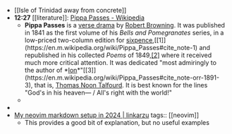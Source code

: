 - [[Isle of Trinidad away from concrete]]
- **12:27** [[literature]]:  [Pippa Passes - Wikipedia](https://en.wikipedia.org/wiki/Pippa_Passes)
	- **Pippa Passes** is a [verse drama](https://en.m.wikipedia.org/wiki/Verse_drama) by [Robert Browning](https://en.m.wikipedia.org/wiki/Robert_Browning). It was published in 1841 as the first volume of his *Bells and Pomegranates* series, in a low-priced two-column edition for [sixpence](https://en.m.wikipedia.org/wiki/Sixpence_(British_coin)),[[1]](https://en.m.wikipedia.org/wiki/Pippa_Passes#cite_note-1) and republished in his collected *Poems* of 1849,[[2]](https://en.m.wikipedia.org/wiki/Pippa_Passes#cite_note-2) where it received much more critical attention. It was dedicated "most admiringly to the author of *[Ion](https://en.m.wikipedia.org/wiki/Ion_(Talfourd_play))*"[[3]](https://en.m.wikipedia.org/wiki/Pippa_Passes#cite_note-orr-1891-3), that is, [Thomas Noon Talfourd](https://en.m.wikipedia.org/wiki/Thomas_Noon_Talfourd). It is best known for the lines "God's in his heaven— / All's right with the world!"
	-
-
- [My neovim markdown setup in 2024 | linkarzu](https://linkarzu.com/posts/neovim/markdown-setup-2024/#where-are-all-these-files)
  tags:: [[neovim]]
	- This provides a good bit of explanation, but no useful examples